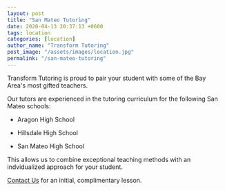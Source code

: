 ```yaml
---
layout: post
title: "San Mateo Tutoring"
date: 2020-04-13 20:37:13 +0600
tags: location
categories: [location]
author_name: "Transform Tutoring"
post_image: "/assets/images/location.jpg"
permalink: "/san-mateo-tutoring"
---
```



Transform Tutoring is proud to pair your student with some of the Bay Area's most gifted teachers. 

Our tutors are experienced in the tutoring curriculum for the following San Mateo schools:

* Aragon High School

* Hillsdale High School

* San Mateo High School

This allows us to combine exceptional teaching methods with an indvidualized approach for your student.

[Contact Us](/pages/contact) for an initial, complimentary lesson. 

